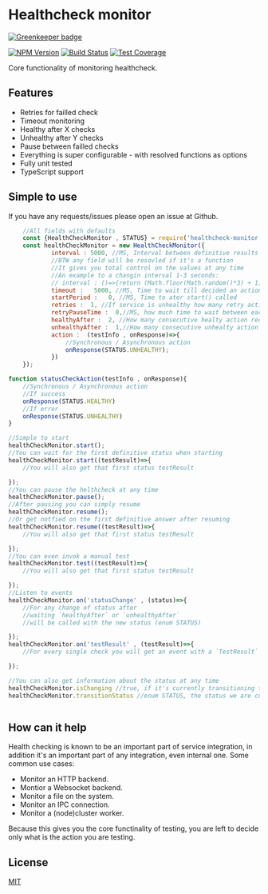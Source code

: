 # Healthcheck monitor

[![Greenkeeper badge](https://badges.greenkeeper.io/hisco/healthcheck-monitor.svg)](https://greenkeeper.io/)

[![NPM Version][npm-image]][npm-url]
[![Build Status][travis-image]][travis-url]
[![Test Coverage][coveralls-image]][coveralls-url]

Core functionality of monitoring healthcheck.

## Features
  * Retries for failled check
  * Timeout monitoring
  * Healthy after X checks
  * Unhealthy after Y checks
  * Pause between failled checks
  * Everything is super configurable - with resolved functions as options
  * Fully unit tested
  * TypeScript support


## Simple to use
If you have any requests/issues please open an issue at Github.
```js
    //All fields with defaults
    const {HealthCheckMonitor , STATUS} = require('healthcheck-monitor');
    const healthCheckMonitor = new HealthCheckMonitor({
            interval : 5000, //MS, Interval between definitive results
            //BTW any field will be resovled if it's a function
            //It gives you total control on the values at any time
            //An example to a changin interval 1-3 seconds:
            // interval : ()=>{return (Math.floor(Math.random()*3) + 1)*1000},
            timeout :   5000, //MS, Time to wait till decided an action will be dicarded due to a timeout
            startPeriod :   0, //MS, Time to ater start() called
            retries :  1, //If service is unhealthy how many retry action to preform till definitive test result.
            retryPauseTime :  0,//MS, how much time to wait between each retry
            healthyAfter :  2, //How many consecutive healty action recorded before deciding the status is healty
            unhealthyAfter :  1,//How many consecutive unhealty action recorded before deciding the status is unhealty
            action :  (testInfo , onResponse)=>{
                //Synchronous / Asynchronous action
                onResponse(STATUS.UNHEALTHY);
            })
    });

function statusCheckAction(testInfo , onResponse){
    //Synchronous / Asynchronous action
    //If success
    onResponse(STATUS.HEALTHY)
    //If error
    onResponse(STATUS.UNHEALTHY)
}

//Simple to start
healthCheckMonitor.start();
//You can wait for the first definitive status when starting
healthCheckMonitor.start((testResult)=>{
    //You will also get that first status testResult

});
//You can pause the helthcheck at any time
healthCheckMonitor.pause();
//After pausing you can simply resume
healthCheckMonitor.resume();
//Or get notfied on the first definitive answer after resuming
healthCheckMonitor.resume((testResult)=>{
    //You will also get that first status testResult

});
//You can even invok a manual test
healthCheckMonitor.test((testResult)=>{
    //You will also get that first status testResult

});
//Listen to events
healthCheckMonitor.on('statusChange' , (status)=>{
    //For any change of status after 
    //waiting `healthyAfter` or `unhealthyAfter`
    //will be called with the new status (enum STATUS)

});
healthCheckMonitor.on('testResult' , (testResult)=>{
    //For every single check you will get an event with a `TestResult`

});

//You can also get information about the status at any time
healthCheckMonitor.isChanging //true, if it's currently transitioning to a different status
healthCheckMonitor.transitionStatus //enum STATUS, the status we are currently transitioning to.



```

## How can it help
Health checking is known to be an important part of service integration, in addition it's an important part of any integration, even internal one.
Some common use cases:
   * Monitor an HTTP backend.
   * Montior a Websocket backend.
   * Monitor a file on the system.
   * Monitor an IPC connection.
   * Monitor a (node)cluster worker.

Because this gives you the core functinality of testing, you are left to decide only what is the action you are testing.

## License

  [MIT](LICENSE)

[npm-image]: https://img.shields.io/npm/v/healthcheck-monitor.svg
[npm-url]: https://npmjs.org/package/healthcheck-monitor
[travis-image]: https://img.shields.io/travis/hisco/healthcheck-monitor/master.svg?style=flat-square
[travis-url]: https://travis-ci.org/hisco/healthcheck-monitor
[coveralls-image]: https://coveralls.io/repos/github/hisco/healthcheck-monitor/badge.svg?branch=master
[coveralls-url]: https://coveralls.io/github/hisco/healthcheck-monitor?branch=master





